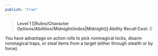 ```yaml
---
publish: "true"
---
```

> **Level 1 [[Rules/Character Options/Abilities/Midnight/index|Midnight]] Ability**
> **Recall Cost:** 0

You have advantage on action rolls to pick nonmagical locks, disarm nonmagical traps, or steal items from a target (either through stealth or by force).
